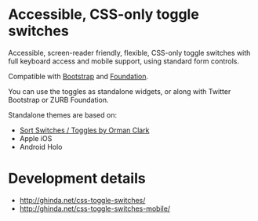 # Accessible, CSS-only toggle switches

Accessible, screen-reader friendly, flexible, CSS-only toggle switches with full keyboard access and mobile support, using standard form controls. 

Compatible with [Bootstrap](http://twitter.github.com/bootstrap/) and [Foundation](http://foundation.zurb.com/).

You can use the toggles as standalone widgets, or along with Twitter Bootstrap or ZURB Foundation.

Standalone themes are based on:
* [Sort Switches / Toggles by Orman Clark](http://www.premiumpixels.com/freebies/sort-switches-toggles-psd/)
* Apple iOS
* Android Holo

# Development details

* http://ghinda.net/css-toggle-switches/
* http://ghinda.net/css-toggle-switches-mobile/